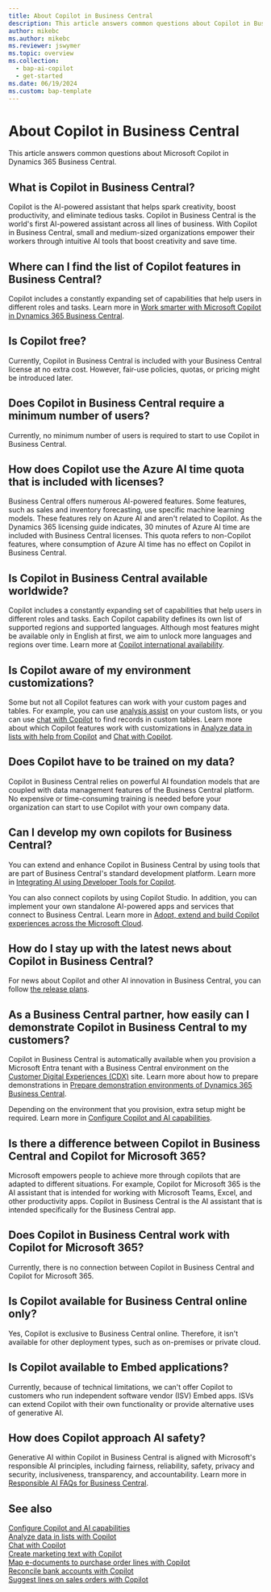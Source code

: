 ```yaml
---
title: About Copilot in Business Central
description: This article answers common questions about Copilot in Business Central.
author: mikebc
ms.author: mikebc
ms.reviewer: jswymer
ms.topic: overview 
ms.collection:
  - bap-ai-copilot
  - get-started
ms.date: 06/19/2024
ms.custom: bap-template
---
```


# About Copilot in Business Central

This article answers common questions about Microsoft Copilot in Dynamics 365 Business Central.

## What is Copilot in Business Central?

Copilot is the AI-powered assistant that helps spark creativity, boost productivity, and eliminate tedious tasks. Copilot in Business Central is the world's first AI-powered assistant across all lines of business. With Copilot in Business Central, small and medium-sized organizations empower their workers through intuitive AI tools that boost creativity and save time.

## Where can I find the list of Copilot features in Business Central?

Copilot includes a constantly expanding set of capabilities that help users in different roles and tasks. Learn more in [Work smarter with Microsoft Copilot in Dynamics 365 Business Central](https://aka.ms/BCAI).

## Is Copilot free?

Currently, Copilot in Business Central is included with your Business Central license at no extra cost. However, fair-use policies, quotas, or pricing might be introduced later.

## Does Copilot in Business Central require a minimum number of users?

Currently, no minimum number of users is required to start to use Copilot in Business Central.

## How does Copilot use the Azure AI time quota that is included with licenses?

Business Central offers numerous AI-powered features. Some features, such as sales and inventory forecasting, use specific machine learning models. These features rely on Azure AI and aren't related to Copilot. As the Dynamics 365 licensing guide indicates, 30 minutes of Azure AI time are included with Business Central licenses. This quota refers to non-Copilot features, where consumption of Azure AI time has no effect on Copilot in Business Central.

## Is Copilot in Business Central available worldwide?

Copilot includes a constantly expanding set of capabilities that help users in different roles and tasks. Each Copilot capability defines its own list of supported regions and supported languages. Although most features might be available only in English at first, we aim to unlock more languages and regions over time. Learn more at [Copilot international availability](https://aka.ms/bapcopilot-intl-report-external).

## Is Copilot aware of my environment customizations?

Some but not all Copilot features can work with your custom pages and tables. For example, you can use [analysis assist](analysis-assist.md) on your custom lists, or you can use [chat with Copilot](chat-with-copilot.md) to find records in custom tables. Learn more about which Copilot features work with customizations in [Analyze data in lists with help from Copilot](analysis-assist.md) and [Chat with Copilot](chat-with-copilot.md).

## Does Copilot have to be trained on my data?

Copilot in Business Central relies on powerful AI foundation models that are coupled with data management features of the Business Central platform. No expensive or time-consuming training is needed before your organization can start to use Copilot with your own company data.

## Can I develop my own copilots for Business Central?

You can extend and enhance Copilot in Business Central by using tools that are part of Business Central's standard development platform. Learn more in [Integrating AI using Developer Tools for Copilot](/dynamics365/business-central/dev-itpro/developer/ai-integration-landing-page).

You can also connect copilots by using Copilot Studio. In addition, you can implement your own standalone AI-powered apps and services that connect to Business Central. Learn more in [Adopt, extend and build Copilot experiences across the Microsoft Cloud](/microsoft-cloud/dev/copilot/overview).

## How do I stay up with the latest news about Copilot in Business Central?

For news about Copilot and other AI innovation in Business Central, you can follow [the release plans](https://aka.ms/BCReleasePlan).

## As a Business Central partner, how easily can I demonstrate Copilot in Business Central to my customers?

Copilot in Business Central is automatically available when you provision a Microsoft Entra tenant with a Business Central environment on the [Customer Digital Experiences (CDX)](https://aka.ms/CDX) site. Learn more about how to prepare demonstrations in [Prepare demonstration environments of Dynamics 365 Business Central](/dynamics365/business-central/dev-itpro/administration/demo-environment).

Depending on the environment that you provision, extra setup might be required. Learn more in [Configure Copilot and AI capabilities](/dynamics365/business-central/enable-ai).

## Is there a difference between Copilot in Business Central and Copilot for Microsoft 365?

Microsoft empowers people to achieve more through copilots that are adapted to different situations. For example, Copilot for Microsoft 365 is the AI assistant that is intended for working with Microsoft Teams, Excel, and other productivity apps. Copilot in Business Central is the AI assistant that is intended specifically for the Business Central app.

## Does Copilot in Business Central work with Copilot for Microsoft 365?

Currently, there is no connection between Copilot in Business Central and Copilot for Microsoft 365.

## Is Copilot available for Business Central online only?

Yes, Copilot is exclusive to Business Central online. Therefore, it isn't available for other deployment types, such as on-premises or private cloud.

## Is Copilot available to Embed applications?

Currently, because of technical limitations, we can't offer Copilot to customers who run independent software vendor (ISV) Embed apps. ISVs can extend Copilot with their own functionality or provide alternative uses of generative AI.

## How does Copilot approach AI safety?

Generative AI within Copilot in Business Central is aligned with Microsoft's responsible AI principles, including fairness, reliability, safety, privacy and security, inclusiveness, transparency, and accountability. Learn more in [Responsible AI FAQs for Business Central](responsible-ai-overview.md).

## See also

[Configure Copilot and AI capabilities](enable-ai.md)  
[Analyze data in lists with Copilot](analysis-assist.md)  
[Chat with Copilot](chat-with-copilot.md)  
[Create marketing text with Copilot](item-marketing-text.md)  
[Map e-documents to purchase order lines with Copilot](map-edocuments-with-copilot.md)  
[Reconcile bank accounts with Copilot](bank-reconciliation-with-copilot.md)  
[Suggest lines on sales orders with Copilot](sales-suggest-sales-lines-with-copilot.md)

